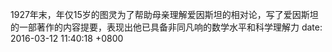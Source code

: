 1927年末，年仅15岁的图灵为了帮助母亲理解爱因斯坦的相对论，写了爱因斯坦的一部著作的内容提要，表现出他已具备非同凡响的数学水平和科学理解力
date:   2016-03-12 11:40:18 +0800
